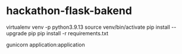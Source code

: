 # hackathon-flask-bakend

virtualenv venv -p python3.9.13
source venv/bin/activate
pip install --upgrade pip
pip install -r requirements.txt

gunicorn application:application